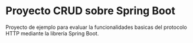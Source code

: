 # Proyecto CRUD sobre Spring Boot

Proyecto de ejemplo para evaluar la funcionalidades
basicas del protocolo HTTP mediante la librería Spring Boot.